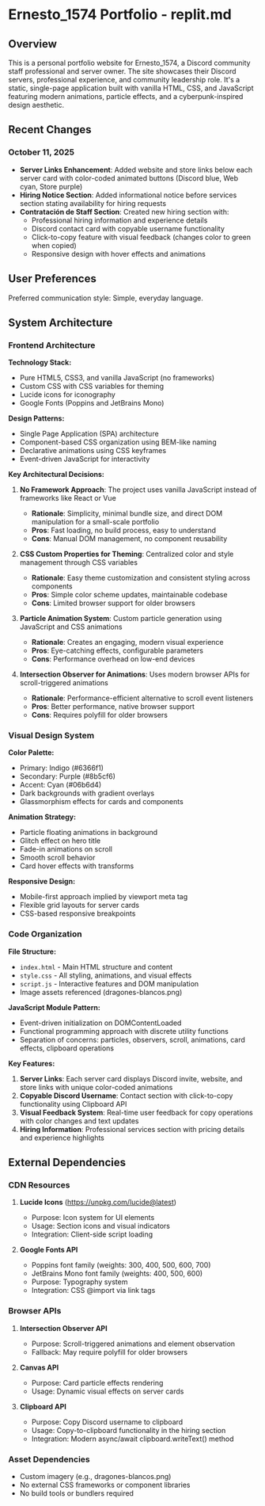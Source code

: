 # Ernesto_1574 Portfolio - replit.md

## Overview

This is a personal portfolio website for Ernesto_1574, a Discord community staff professional and server owner. The site showcases their Discord servers, professional experience, and community leadership role. It's a static, single-page application built with vanilla HTML, CSS, and JavaScript featuring modern animations, particle effects, and a cyberpunk-inspired design aesthetic.

## Recent Changes

### October 11, 2025
- **Server Links Enhancement**: Added website and store links below each server card with color-coded animated buttons (Discord blue, Web cyan, Store purple)
- **Hiring Notice Section**: Added informational notice before services section stating availability for hiring requests
- **Contratación de Staff Section**: Created new hiring section with:
  - Professional hiring information and experience details
  - Discord contact card with copyable username functionality
  - Click-to-copy feature with visual feedback (changes color to green when copied)
  - Responsive design with hover effects and animations

## User Preferences

Preferred communication style: Simple, everyday language.

## System Architecture

### Frontend Architecture

**Technology Stack:**
- Pure HTML5, CSS3, and vanilla JavaScript (no frameworks)
- Custom CSS with CSS variables for theming
- Lucide icons for iconography
- Google Fonts (Poppins and JetBrains Mono)

**Design Patterns:**
- Single Page Application (SPA) architecture
- Component-based CSS organization using BEM-like naming
- Declarative animations using CSS keyframes
- Event-driven JavaScript for interactivity

**Key Architectural Decisions:**

1. **No Framework Approach**: The project uses vanilla JavaScript instead of frameworks like React or Vue
   - **Rationale**: Simplicity, minimal bundle size, and direct DOM manipulation for a small-scale portfolio
   - **Pros**: Fast loading, no build process, easy to understand
   - **Cons**: Manual DOM management, no component reusability

2. **CSS Custom Properties for Theming**: Centralized color and style management through CSS variables
   - **Rationale**: Easy theme customization and consistent styling across components
   - **Pros**: Simple color scheme updates, maintainable codebase
   - **Cons**: Limited browser support for older browsers

3. **Particle Animation System**: Custom particle generation using JavaScript and CSS animations
   - **Rationale**: Creates an engaging, modern visual experience
   - **Pros**: Eye-catching effects, configurable parameters
   - **Cons**: Performance overhead on low-end devices

4. **Intersection Observer for Animations**: Uses modern browser APIs for scroll-triggered animations
   - **Rationale**: Performance-efficient alternative to scroll event listeners
   - **Pros**: Better performance, native browser support
   - **Cons**: Requires polyfill for older browsers

### Visual Design System

**Color Palette:**
- Primary: Indigo (#6366f1)
- Secondary: Purple (#8b5cf6)
- Accent: Cyan (#06b6d4)
- Dark backgrounds with gradient overlays
- Glassmorphism effects for cards and components

**Animation Strategy:**
- Particle floating animations in background
- Glitch effect on hero title
- Fade-in animations on scroll
- Smooth scroll behavior
- Card hover effects with transforms

**Responsive Design:**
- Mobile-first approach implied by viewport meta tag
- Flexible grid layouts for server cards
- CSS-based responsive breakpoints

### Code Organization

**File Structure:**
- `index.html` - Main HTML structure and content
- `style.css` - All styling, animations, and visual effects
- `script.js` - Interactive features and DOM manipulation
- Image assets referenced (dragones-blancos.png)

**JavaScript Module Pattern:**
- Event-driven initialization on DOMContentLoaded
- Functional programming approach with discrete utility functions
- Separation of concerns: particles, observers, scroll, animations, card effects, clipboard operations

**Key Features:**
1. **Server Links**: Each server card displays Discord invite, website, and store links with unique color-coded animations
2. **Copyable Discord Username**: Contact section with click-to-copy functionality using Clipboard API
3. **Visual Feedback System**: Real-time user feedback for copy operations with color changes and text updates
4. **Hiring Information**: Professional services section with pricing details and experience highlights

## External Dependencies

### CDN Resources

1. **Lucide Icons** (https://unpkg.com/lucide@latest)
   - Purpose: Icon system for UI elements
   - Usage: Section icons and visual indicators
   - Integration: Client-side script loading

2. **Google Fonts API**
   - Poppins font family (weights: 300, 400, 500, 600, 700)
   - JetBrains Mono font family (weights: 400, 500, 600)
   - Purpose: Typography system
   - Integration: CSS @import via link tags

### Browser APIs

1. **Intersection Observer API**
   - Purpose: Scroll-triggered animations and element observation
   - Fallback: May require polyfill for older browsers

2. **Canvas API**
   - Purpose: Card particle effects rendering
   - Usage: Dynamic visual effects on server cards

3. **Clipboard API**
   - Purpose: Copy Discord username to clipboard
   - Usage: Copy-to-clipboard functionality in the hiring section
   - Integration: Modern async/await clipboard.writeText() method

### Asset Dependencies

- Custom imagery (e.g., dragones-blancos.png)
- No external CSS frameworks or component libraries
- No build tools or bundlers required